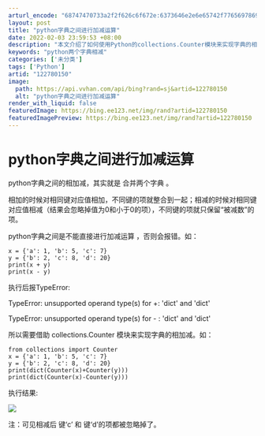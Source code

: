 ```yaml
---
arturl_encode: "68747470733a2f2f626c6f672e:6373646e2e6e65742f77656978696e5f35303438363139322f:61727469636c652f64657461696c732f313232373830313530"
layout: post
title: "python字典之间进行加减运算"
date: 2022-02-03 23:59:53 +08:00
description: "本文介绍了如何使用Python的collections.Counter模块来实现字典的相加减操作。当"
keywords: "python两个字典相减"
categories: ['未分类']
tags: ['Python']
artid: "122780150"
image:
  path: https://api.vvhan.com/api/bing?rand=sj&artid=122780150
  alt: "python字典之间进行加减运算"
render_with_liquid: false
featuredImage: https://bing.ee123.net/img/rand?artid=122780150
featuredImagePreview: https://bing.ee123.net/img/rand?artid=122780150
---
```


# python字典之间进行加减运算

python字典之间的相加减，其实就是
合并两个字典
。
  
相加的时候对相同键对应值相加，不同键的项就整合到一起；相减的时候对相同键对应值相减（结果会忽略掉值为0和小于0的项），不同键的项就只保留“被减数”的项。

python字典之间是不能直接进行加减运算
，否则会报错。如：

```
x = {'a': 1, 'b': 5, 'c': 7}
y = {'b': 2, 'c': 8, 'd': 20}
print(x + y)
print(x - y)
```

执行后报TypeError:
  

TypeError: unsupported operand type(s) for +: 'dict' and 'dict'
  
TypeError: unsupported operand type(s) for - : 'dict' and 'dict'

所以需要借助
collections.Counter
模块来实现字典的相加减。如：

```
from collections import Counter
x = {'a': 1, 'b': 5, 'c': 7}
y = {'b': 2, 'c': 8, 'd': 20}
print(dict(Counter(x)+Counter(y)))
print(dict(Counter(x)-Counter(y)))
```

执行结果:
  
![](https://i-blog.csdnimg.cn/blog_migrate/cc84c433f6a5f0f89f1181668748771d.png)
  
注：可见相减后 键‘c’ 和 键‘d’的项都被忽略掉了。